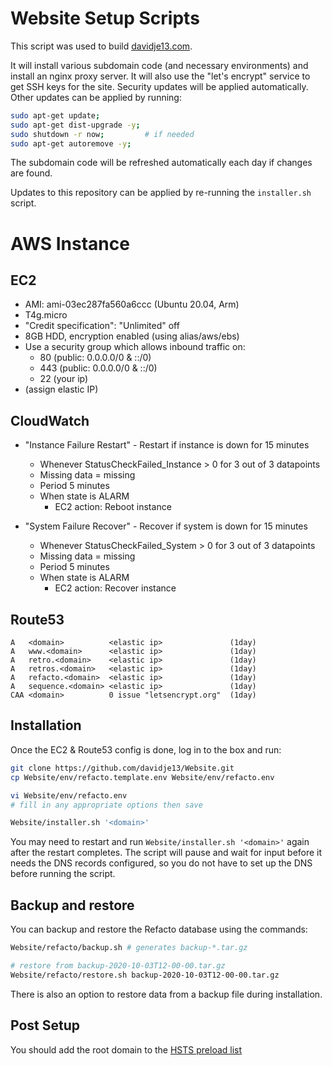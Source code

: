 # Website Setup Scripts

This script was used to build
[davidje13.com](https://www.davidje13.com/).

It will install various subdomain code (and necessary environments)
and install an nginx proxy server. It will also use the "let's encrypt"
service to get SSH keys for the site.
Security updates will be applied automatically. Other updates can be
applied by running:

```sh
sudo apt-get update;
sudo apt-get dist-upgrade -y;
sudo shutdown -r now;         # if needed
sudo apt-get autoremove -y;
```

The subdomain code will be refreshed automatically each day if changes
are found.

Updates to this repository can be applied by re-running the
`installer.sh` script.

# AWS Instance

## EC2

- AMI: ami-03ec287fa560a6ccc (Ubuntu 20.04, Arm)
- T4g.micro
- "Credit specification": "Unlimited" off
- 8GB HDD, encryption enabled (using alias/aws/ebs)
- Use a security group which allows inbound traffic on:
  - 80 (public: 0.0.0.0/0 & ::/0)
  - 443 (public: 0.0.0.0/0 & ::/0)
  - 22 (your ip)
- (assign elastic IP)

## CloudWatch

- "Instance Failure Restart" - Restart if instance is down for 15 minutes
  - Whenever StatusCheckFailed_Instance > 0 for 3 out of 3 datapoints
  - Missing data = missing
  - Period 5 minutes
  - When state is ALARM
    - EC2 action: Reboot instance

- "System Failure Recover" - Recover if system is down for 15 minutes
  - Whenever StatusCheckFailed_System > 0 for 3 out of 3 datapoints
  - Missing data = missing
  - Period 5 minutes
  - When state is ALARM
    - EC2 action: Recover instance

## Route53

```
A   <domain>          <elastic ip>               (1day)
A   www.<domain>      <elastic ip>               (1day)
A   retro.<domain>    <elastic ip>               (1day)
A   retros.<domain>   <elastic ip>               (1day)
A   refacto.<domain>  <elastic ip>               (1day)
A   sequence.<domain> <elastic ip>               (1day)
CAA <domain>          0 issue "letsencrypt.org"  (1day)
```

## Installation

Once the EC2 & Route53 config is done, log in to the box and run:

```sh
git clone https://github.com/davidje13/Website.git
cp Website/env/refacto.template.env Website/env/refacto.env

vi Website/env/refacto.env
# fill in any appropriate options then save

Website/installer.sh '<domain>'
```

You may need to restart and run `Website/installer.sh '<domain>'` again
after the restart completes. The script will pause and wait for input
before it needs the DNS records configured, so you do not have to set
up the DNS before running the script.

## Backup and restore

You can backup and restore the Refacto database using the commands:

```sh
Website/refacto/backup.sh # generates backup-*.tar.gz
```

```sh
# restore from backup-2020-10-03T12-00-00.tar.gz
Website/refacto/restore.sh backup-2020-10-03T12-00-00.tar.gz
```

There is also an option to restore data from a backup file during
installation.

## Post Setup

You should add the root domain to the
[HSTS preload list](https://hstspreload.org)
